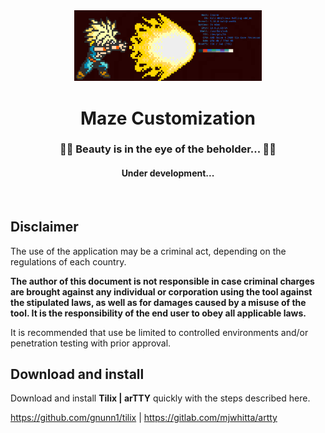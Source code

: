 <div align="center">
  <a href="https://github.com/m-aze/rebl-rebel/tree/main/personalization">
    <img alt="Logo" src="https://github.com/m-aze/rebl-rebel/blob/main/personalization/54cce38a401f60604feacb9063f4845b.png" width="300"/>
  </a>
  <h1>Maze Customization</h1>
  <h3>👨‍🍳 Beauty is in the eye of the beholder... 👩‍🍳</h3>

  <h4>Under development...</h4>
</div>
<br/>

## Disclaimer

The use of the application may be a criminal act, depending on the regulations of each country.

**The author of this document is not responsible in case criminal charges are brought against any individual or corporation using the tool against the stipulated laws, as well as for damages caused by a misuse of the tool. It is the responsibility of the end user to obey all applicable laws.**

It is recommended that use be limited to controlled environments and/or penetration testing with prior approval.

## Download and install

Download and install **Tilix | arTTY** quickly with the steps described here.

https://github.com/gnunn1/tilix |
https://gitlab.com/mjwhitta/artty
